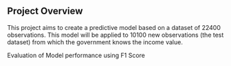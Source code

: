## Project Overview

This project aims to create a predictive model based on a dataset of 22400 observations. This model will be applied to 10100 new observations (the test dataset) from which the government knows the income value.

Evaluation of Model performance using F1 Score
